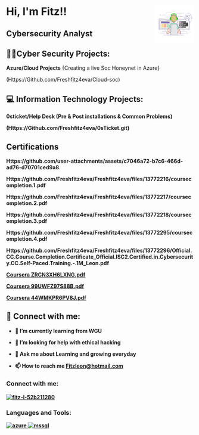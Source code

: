 <h1> Hi, I'm Fitz!!<!-- GIF --> <img align="right" height="100" width="105" src="https://raw.githubusercontent.com/mikonoid/mikonoid/main/images/gifs/coder3.gif" />  

<h2>Cybersecurity Analyst</a>

<h2>👨‍💻Cyber Security Projects:</h2>

<b>Azure/Cloud Projects</b>
{Creating a live Soc Honeynet in Azure} 

(Https://Github.com/Freshfitz4eva/Cloud-soc)

<h2>💻 Information Technology Projects:</h2>

<b>0sticket/Help Desk<b> (Pre & Post installations & Common Problems)

(Https://Github.com/Freshfitz4eva/0sTicket.git)


<h2>Certifications</h2>

Https://github.com/user-attachments/assets/c7046a72-b7c6-466d-ad76-d70701ced9a8
   
Https://github.com/Freshfitz4eva/Freshfitz4eva/files/13772216/coursecompletion.1.pdf

Https://github.com/Freshfitz4eva/Freshfitz4eva/files/13772217/coursecompletion.2.pdf

Https://github.com/Freshfitz4eva/Freshfitz4eva/files/13772218/coursecompletion.3.pdf

Https://github.com/Freshfitz4eva/Freshfitz4eva/files/13772295/coursecompletion.4.pdf

Https://github.com/Freshfitz4eva/Freshfitz4eva/files/13772296/Official.CC.Course.Completion.Certificate_Official.ISC2.Certified.in.Cybersecurity.CC.Self-Paced.Training.-.1M_Leon.pdf

[Coursera ZRCN3XH6LXNG.pdf](https://github.com/Freshfitz4eva/Freshfitz4eva/files/13790942/Coursera.ZRCN3XH6LXNG.pdf)

[Coursera 99UWFZ97S88B.pdf](https://github.com/Freshfitz4eva/Freshfitz4eva/files/13790947/Coursera.99UWFZ97S88B.pdf)

[Coursera 44WMKPR6PV8J.pdf](https://github.com/Freshfitz4eva/Freshfitz4eva/files/13790950/Coursera.44WMKPR6PV8J.pdf)


<h2> 🤳 Connect with me:</h2>

- 🌱 I’m currently learning **from WGU**

- 🤝 I’m looking for help with **ethical hacking**

- 💬 Ask me about **Learning and growing everyday**

- 📫 How to reach me **Fitzleon@hotmail.com**

<h3 align="left">Connect with me:</h3>
<p align="left">
<a href="https://linkedin.com/in/fitz-l-52b211280" target="blank"><img align="center" src="https://raw.githubusercontent.com/rahuldkjain/github-profile-readme-generator/master/src/images/icons/Social/linked-in-alt.svg" alt="fitz-l-52b211280" height="30" width="40" /></a>
</p>

<h3 align="left">Languages and Tools:</h3>
<p align="left"> <a href="https://azure.microsoft.com/en-in/" target="_blank" rel="noreferrer"> <img src="https://www.vectorlogo.zone/logos/microsoft_azure/microsoft_azure-icon.svg" alt="azure" width="40" height="40"/> </a> <a href="https://www.microsoft.com/en-us/sql-server" target="_blank" rel="noreferrer"> <img src="https://www.svgrepo.com/show/303229/microsoft-sql-server-logo.svg" alt="mssql" width="40" height="40"/> </a> </p>

